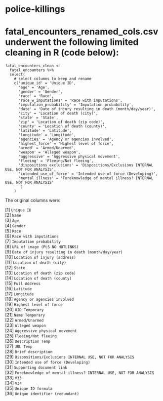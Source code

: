 # police-killings

# fatal_encounters_renamed_cols.csv underwent the following limited cleaning in R (code below):
```{r}
fatal_encounters_clean <- 
  fatal_encounters %>%  
  select(  
    # select columns to keep and rename    
    c('unique_id' = 'Unique ID',    
      'age' = 'Age',      
      'gender' = 'Gender',      
      'race' = 'Race',
      'race_w_imputations' = 'Race with imputations',
      'imputation_probability' = 'Imputation probability',
      'date' = 'Date of injury resulting in death (month/day/year)',
      'city' = 'Location of death (city)',
      'state' = 'State',
      'zip' = 'Location of death (zip code)',
      'county' = 'Location of death (county)',
      'latitude' = 'Latitude',
      'longitude' = 'Longitude',
      'agencies' = 'Agency or agencies involved',
      'highest_force' = 'Highest level of force',
      'armed' = 'Armed/Unarmed',
      'weapon' = 'Alleged weapon',
      'aggressive' = 'Aggressive physical movement',
      'fleeing' = 'Fleeing/Not fleeing',
      'dispositions_exclusions' = 'Dispositions/Exclusions INTERNAL USE, NOT FOR ANALYSIS',
      'intended_use_of_force' = 'Intended use of force (Developing)',
      'mental_illness' = 'Foreknowledge of mental illness? INTERNAL USE, NOT FOR ANALYSIS'
       )
    )
```

The original columns were:

 [1] `Unique ID`                                                      
 [2] `Name`                                                           
 [3] `Age`                                                            
 [4] `Gender`                                                         
 [5] `Race`                                                           
 [6] `Race with imputations`                                          
 [7] `Imputation probability`                                         
 [8] `URL of image (PLS NO HOTLINKS)`                                 
 [9] `Date of injury resulting in death (month/day/year)`             
[10] `Location of injury (address)`                                   
[11] `Location of death (city)`                                       
[12] `State`                                                          
[13] `Location of death (zip code)`                                   
[14] `Location of death (county)`                                     
[15] `Full Address`                                                   
[16] `Latitude`                                                       
[17] `Longitude`                                                      
[18] `Agency or agencies involved`                                    
[19] `Highest level of force`                                         
[20] `UID Temporary`                                                  
[21] `Name Temporary`                                                 
[22] `Armed/Unarmed`                                                  
[23] `Alleged weapon`                                                 
[24] `Aggressive physical movement`                                   
[25] `Fleeing/Not fleeing`                                            
[26] `Description Temp`                                               
[27] `URL Temp`                                                       
[28] `Brief description`                                              
[29] `Dispositions/Exclusions INTERNAL USE, NOT FOR ANALYSIS`         
[30] `Intended use of force (Developing)`                             
[31] `Supporting document link`                                       
[32] `Foreknowledge of mental illness? INTERNAL USE, NOT FOR ANALYSIS`
[33] `V33`                                                            
[34] `V34`                                                            
[35] `Unique ID formula`                                              
[36] `Unique identifier (redundant)`                                  

